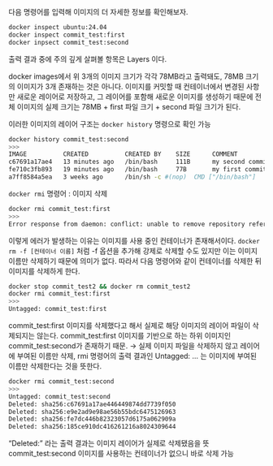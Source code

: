 다음 명령어를 입력해 이미지의 더 자세한 정보를 확인해보자.

```bash
docker inspect ubuntu:24.04
docker inspect commit_test:first
docker inpsect commit_test:second
```

출력 결과 중에 주의 깊게 살펴볼 항목은 Layers 이다.

docker images에서 위 3개의 이미지 크기가 각각 78MB라고 출력돼도, 78MB 크기의 이미지가 3개 존재하는 것은 아니다. 이미지를 커밋할 때 컨테이너에서 변경된 사항만 새로운 레이어로 저장하고, 그 레이어를 포함해 새로운 이미지를 생성하기 때문에 전체 이미지의 실제 크기는 78MB + first 파일 크기 + second 파일 크기가 된다.

이러한 이미지의 레이어 구조는 `docker history` 명령으로 확인 가능

```bash
docker history commit_test:second
>>>
IMAGE          CREATED          CREATED BY    SIZE      COMMENT
c67691a17ae4   13 minutes ago   /bin/bash     111B      my second commit
fe710c3fb893   19 minutes ago   /bin/bash     77B       my first commit
a7ff8584a5ea   3 weeks ago      /bin/sh -c #(nop)  CMD ["/bin/bash"]             0B
```

`docker rmi` 명령어 : 이미지 삭제

```bash
docker rmi commit_test:first
>>>
Error response from daemon: conflict: unable to remove repository reference "commit_test:first" (must force) - container 66201e8b09b8 is using its referenced image fe710c3fb893
```

이렇게 에러가 발생하는 이유는 이미지를 사용 중인 컨테이너가 존재해서이다.
`docker rm -f [컨테이너 이름]` 처럼 -f 옵션을 추가해 강제로 삭제할 수도 있지만 이는 이미지 이름만 삭제하기 때문에 의미가 없다. 따라서 다음 명령어와 같이 컨테이너를 삭제한 뒤 이미지를 삭제하게 한다.

```bash
docker stop commit_test2 && docker rm commit_test2
docker rmi commit_test:first
>>>
Untagged: commit_test:first
```

commit_test:first 이미지를 삭제했다고 해서 실제로 해당 이미지의 레이어 파일이 삭제되지는 않는다. commit_test:first 이미지를 기반으로 하는 하위 이미지인 commit_test:second가 존재하기 때문.
→ 실제 이미지 파일을 삭제하지 않고 레이어에 부여된 이름만 삭제, rmi 명령어의 출력 결과인 Untagged: … 는 이미지에 부여된 이름만 삭제한다는 것을 뜻한다.

```bash
docker rmi commit_test:second
>>>
Untagged: commit_test:second
Deleted: sha256:c67691a17ae446449874dd7739f050
Deleted: sha256:e9e2ad9e98ae56b55bdc6475126963
Deleted: sha256:fe7dc446b82323057d6175a062909a
Deleted: sha256:185ce910dc416261216a8024309644
```

“Deleted:” 라는 출력 결과는 이미지 레이어가 실제로 삭제됐음을 뜻
commit_test:second 이미지를 사용하는 컨테이너가 없으니 바로 삭제 가능